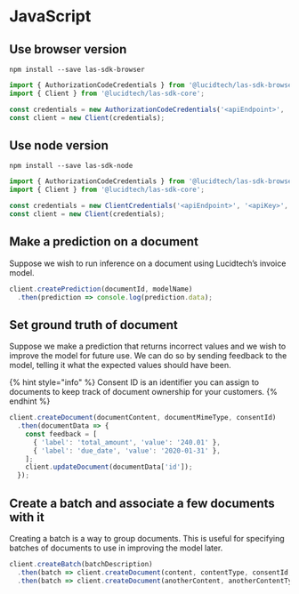# JavaScript

## Use browser version

```shell
npm install --save las-sdk-browser
```
```javascript
import { AuthorizationCodeCredentials } from '@lucidtech/las-sdk-browser';
import { Client } from '@lucidtech/las-sdk-core';

const credentials = new AuthorizationCodeCredentials('<apiEndpoint>', '<apiKey>', '<clientId>',  '<clientSecret>', '<authEndpoint>');
const client = new Client(credentials);
```

## Use node version

```shell
npm install --save las-sdk-node
```
```javascript
import { AuthorizationCodeCredentials } from '@lucidtech/las-sdk-browser';
import { Client } from '@lucidtech/las-sdk-core';

const credentials = new ClientCredentials('<apiEndpoint>', '<apiKey>', '<clientId>',  '<clientSecret>', '<authEndpoint>');
const client = new Client(credentials);
```

## Make a prediction on a document

Suppose we wish to run inference on a document using Lucidtech’s invoice model.

```javascript
client.createPrediction(documentId, modelName)
  .then(prediction => console.log(prediction.data);
```

## Set ground truth of document

Suppose we make a prediction that returns incorrect values and we wish to improve the model for future use. We can do so by sending feedback to the model, telling it what the expected values should have been.

{% hint style="info" %}
Consent ID is an identifier you can assign to documents to keep track of document ownership for your customers.
{% endhint %}

```javascript
client.createDocument(documentContent, documentMimeType, consentId)
  .then(documentData => {
    const feedback = [
      { 'label': 'total_amount', 'value': '240.01' },
      { 'label': 'due_date', 'value': '2020-01-31' },
    ];
    client.updateDocument(documentData['id']);
  });
```

## Create a batch and associate a few documents with it

Creating a batch is a way to group documents. This is useful for specifying batches of documents to use in improving the model later.

```javascript
client.createBatch(batchDescription)
  .then(batch => client.createDocument(content, contentType, consentId, batch['id']))
  .then(batch => client.createDocument(anotherContent, anotherContentType, anotherConsentId, batch['id']))
```

